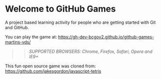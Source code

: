 # Welcome to GitHub Games

A project based learning activity for people who are getting started with Git and GitHub.

You can play the game at: https://gh-dev-bcgov2.github.io/github-games-martins-vds/

>> _*SUPPORTED BROWSERS*: Chrome, Firefox, Safari, Opera and IE9+_

This fun open source game was cloned from: https://github.com/jakesgordon/javascript-tetris
